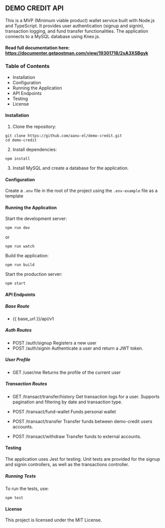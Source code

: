 
## DEMO CREDIT API

This is a MVP (Minimum viable product) wallet service built with Node.js and TypeScript. It provides user authentication (signup and signin), transaction logging, and fund transfer functionalities. The application connects to a MySQL database using Knex.js.

#### Read full documentation here: https://documenter.getpostman.com/view/19301718/2sA3XSBgyk

### Table of Contents

- Installation
- Configuration
- Running the Application
- API Endpoints
- Testing
- License

#### Installation
1. Clone the repository:
````
git clone https://github.com/aanu-el/demo-credit.git
cd demo-credit
````
2. Install dependencies:
```` 
npm install 
````
3. Install MySQL and create a database for the application.

#### Configuration
Create a ````.env```` file in the root of the project using the ````.env-example```` file as a template

#### Running the Application
Start the development server:
````
npm run dev
````
or

````
npm run watch
````


Build the application:
````
npm run build
````

Start the production server:
````
npm start
````

#### API Endpoints

##### Base Route 
- {{ base_url }}/api/v1

##### Auth Routes

- POST /auth/signup
Registers a new user
- POST /auth/signin
Authenticate a user and return a JWT token.

##### User Profile

- GET /user/me
Returns the profile of the current user

##### Transaction Routes
- GET /transact/transfer/history
Get transaction logs for a user. Supports pagination and filtering by date and transaction type.

- POST /transact/fund-wallet
Funds personal wallet

- POST /transact/transfer
Transfer funds between demo-credit users accounts.

- POST /transact/withdraw
Transfer funds to external accounts.

#### Testing
The application uses Jest for testing. Unit tests are provided for the signup and signin controllers, as well as the transactions controller.
##### Running Tests
To run the tests, use:
````
npm test
````
#### License
This project is licensed under the MIT License.
